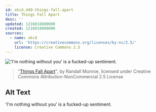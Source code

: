 ```yaml
---
id: xkcd.449-things-fall-apart
title: Things Fall Apart
desc: ''
updated: 1216018800000
created: 1216018800000
sources:
  - name: xkcd
    url: 'https://creativecommons.org/licenses/by-nc/2.5/'
    license: Creative Commons 2.5
---
```

!['I'm nothing without you' is a fucked-up sentiment.](https://imgs.xkcd.com/comics/things_fall_apart.png)
> "[Things Fall Apart](https://xkcd.com/449/)", by Randall Munroe, licensed under Creative Commons Attribution-NonCommercial 2.5 License

## Alt Text
'I'm nothing without you' is a fucked-up sentiment.
